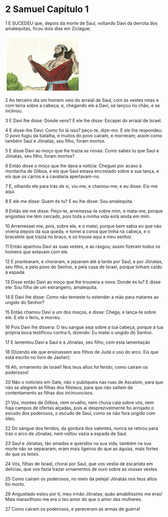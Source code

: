 # 2 Samuel Capítulo 1

1	E SUCEDEU que, depois da morte de Saul, voltando Davi da derrota dos amalequitas, ficou dois dias em Ziclague;

![](.img/10_2Sa_01_01_RG.jpg)

2	Ao terceiro dia um homem veio do arraial de Saul, com as vestes rotas e com terra sobre a cabeça; e, chegando ele a Davi, se lançou no chão, e se inclinou.

3	E Davi lhe disse: Donde vens? E ele lhe disse: Escapei do arraial de Israel.

4	E disse-lhe Davi: Como foi lá isso? peço-te, dize-mo. E ele lhe respondeu: O povo fugiu da batalha, e muitos do povo caíram, e morreram; assim como também Saul e Jônatas, seu filho, foram mortos.

5	E disse Davi ao moço que lhe trazia as novas: Como sabes tu que Saul e Jônatas, seu filho, foram mortos?

6	Então disse o moço que lhe dava a notícia: Cheguei por acaso à montanha de Gilboa, e eis que Saul estava encostado sobre a sua lança, e eis que os carros e a cavalaria apertavam-no.

7	E, olhando ele para trás de si, viu-me, e chamou-me; e eu disse: Eis-me aqui.

8	E ele me disse: Quem és tu? E eu lhe disse: Sou amalequita.

9	Então ele me disse: Peço-te, arremessa-te sobre mim, e mata-me, porque angústias me têm cercado, pois toda a minha vida está ainda em mim.

10	Arremessei-me, pois, sobre ele, e o matei, porque bem sabia eu que não viveria depois da sua queda, e tomei a coroa que tinha na cabeça, e o bracelete que trazia no braço, e os trouxe aqui a meu senhor.

11	Então apanhou Davi as suas vestes, e as rasgou; assim fizeram todos os homens que estavam com ele.

12	E prantearam, e choraram, e jejuaram até à tarde por Saul, e por Jônatas, seu filho, e pelo povo do Senhor, e pela casa de Israel, porque tinham caído à espada.

13	Disse então Davi ao moço que lhe trouxera a nova: Donde és tu? E disse ele: Sou filho de um estrangeiro, amalequita.

14	E Davi lhe disse: Como não temeste tu estender a mão para matares ao ungido do Senhor?

15	Então chamou Davi a um dos moços, e disse: Chega, e lança-te sobre ele. E ele o feriu, e morreu.

16	Pois Davi lhe dissera: O teu sangue seja sobre a tua cabeça, porque a tua própria boca testificou contra ti, dizendo: Eu matei o ungido do Senhor.

17	E lamentou Davi a Saul e a Jônatas, seu filho, com esta lamentação

18	(Dizendo ele que ensinassem aos filhos de Judá o uso do arco. Eis que está escrito no livro de Jasher):

19	Ah, ornamento de Israel! Nos teus altos foi ferido, como caíram os poderosos!

20	Não o noticieis em Gate, não o publiqueis nas ruas de Ascalom, para que não se alegrem as filhas dos filisteus, para que não saltem de contentamento as filhas dos incircuncisos.

21	Vós, montes de Gilboa, nem orvalho, nem chuva caia sobre vós, nem haja campos de ofertas alçadas, pois aí desprezivelmente foi arrojado o escudo dos poderosos, o escudo de Saul, como se não fora ungido com óleo.

22	Do sangue dos feridos, da gordura dos valentes, nunca se retirou para trás o arco de Jônatas, nem voltou vazia a espada de Saul.

23	Saul e Jônatas, tão amados e queridos na sua vida, também na sua morte não se separaram; eram mais ligeiros do que as águias, mais fortes do que os leões.

24	Vós, filhas de Israel, chorai por Saul, que vos vestia de escarlata em delícias, que vos fazia trazer ornamentos de ouro sobre as vossas vestes.

25	Como caíram os poderosos, no meio da peleja! Jônatas nos teus altos foi morto.

26	Angustiado estou por ti, meu irmão Jônatas; quão amabilíssimo me eras! Mais maravilhoso me era o teu amor do que o amor das mulheres.

27	Como caíram os poderosos, e pereceram as armas de guerra!

